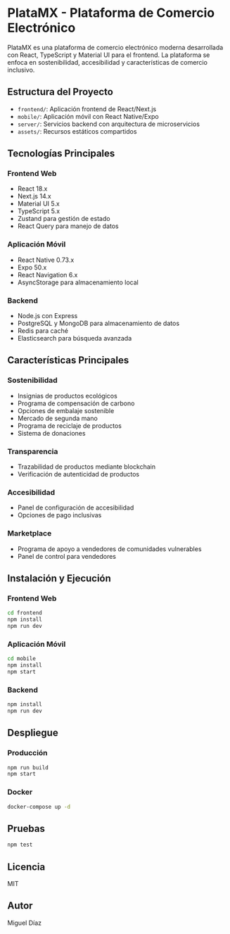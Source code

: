 # PlataMX - Plataforma de Comercio Electrónico

PlataMX es una plataforma de comercio electrónico moderna desarrollada con React, TypeScript y Material UI para el frontend. La plataforma se enfoca en sostenibilidad, accesibilidad y características de comercio inclusivo.

## Estructura del Proyecto

- `frontend/`: Aplicación frontend de React/Next.js
- `mobile/`: Aplicación móvil con React Native/Expo
- `server/`: Servicios backend con arquitectura de microservicios
- `assets/`: Recursos estáticos compartidos

## Tecnologías Principales

### Frontend Web
- React 18.x
- Next.js 14.x
- Material UI 5.x
- TypeScript 5.x
- Zustand para gestión de estado
- React Query para manejo de datos

### Aplicación Móvil
- React Native 0.73.x
- Expo 50.x
- React Navigation 6.x
- AsyncStorage para almacenamiento local

### Backend
- Node.js con Express
- PostgreSQL y MongoDB para almacenamiento de datos
- Redis para caché
- Elasticsearch para búsqueda avanzada

## Características Principales

### Sostenibilidad
- Insignias de productos ecológicos
- Programa de compensación de carbono
- Opciones de embalaje sostenible
- Mercado de segunda mano
- Programa de reciclaje de productos
- Sistema de donaciones

### Transparencia
- Trazabilidad de productos mediante blockchain
- Verificación de autenticidad de productos

### Accesibilidad
- Panel de configuración de accesibilidad
- Opciones de pago inclusivas

### Marketplace
- Programa de apoyo a vendedores de comunidades vulnerables
- Panel de control para vendedores

## Instalación y Ejecución

### Frontend Web
```bash
cd frontend
npm install
npm run dev
```

### Aplicación Móvil
```bash
cd mobile
npm install
npm start
```

### Backend
```bash
npm install
npm run dev
```

## Despliegue

### Producción
```bash
npm run build
npm start
```

### Docker
```bash
docker-compose up -d
```

## Pruebas
```bash
npm test
```

## Licencia
MIT

## Autor
Miguel Díaz